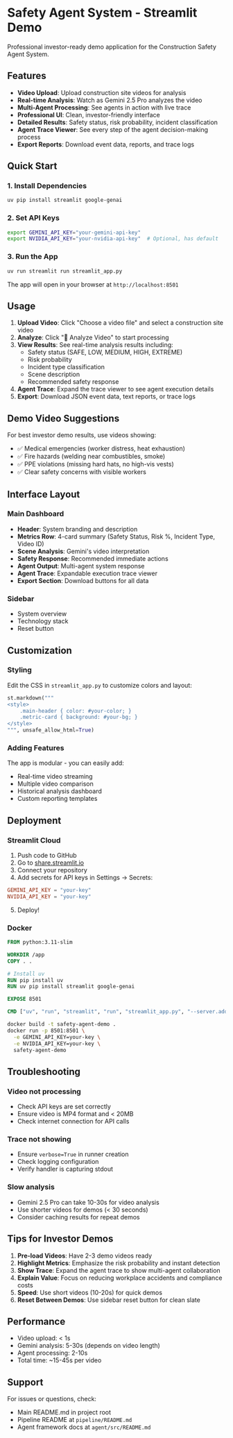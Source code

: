# Safety Agent System - Streamlit Demo

Professional investor-ready demo application for the Construction Safety Agent System.

## Features

- **Video Upload**: Upload construction site videos for analysis
- **Real-time Analysis**: Watch as Gemini 2.5 Pro analyzes the video
- **Multi-Agent Processing**: See agents in action with live trace
- **Professional UI**: Clean, investor-friendly interface
- **Detailed Results**: Safety status, risk probability, incident classification
- **Agent Trace Viewer**: See every step of the agent decision-making process
- **Export Reports**: Download event data, reports, and trace logs

## Quick Start

### 1. Install Dependencies

```bash
uv pip install streamlit google-genai
```

### 2. Set API Keys

```bash
export GEMINI_API_KEY="your-gemini-api-key"
export NVIDIA_API_KEY="your-nvidia-api-key"  # Optional, has default
```

### 3. Run the App

```bash
uv run streamlit run streamlit_app.py
```

The app will open in your browser at `http://localhost:8501`

## Usage

1. **Upload Video**: Click "Choose a video file" and select a construction site video
2. **Analyze**: Click "🚀 Analyze Video" to start processing
3. **View Results**: See real-time analysis results including:
   - Safety status (SAFE, LOW, MEDIUM, HIGH, EXTREME)
   - Risk probability
   - Incident type classification
   - Scene description
   - Recommended safety response
4. **Agent Trace**: Expand the trace viewer to see agent execution details
5. **Export**: Download JSON event data, text reports, or trace logs

## Demo Video Suggestions

For best investor demo results, use videos showing:
- ✅ Medical emergencies (worker distress, heat exhaustion)
- ✅ Fire hazards (welding near combustibles, smoke)
- ✅ PPE violations (missing hard hats, no high-vis vests)
- ✅ Clear safety concerns with visible workers

## Interface Layout

### Main Dashboard
- **Header**: System branding and description
- **Metrics Row**: 4-card summary (Safety Status, Risk %, Incident Type, Video ID)
- **Scene Analysis**: Gemini's video interpretation
- **Safety Response**: Recommended immediate actions
- **Agent Output**: Multi-agent system response
- **Agent Trace**: Expandable execution trace viewer
- **Export Section**: Download buttons for all data

### Sidebar
- System overview
- Technology stack
- Reset button

## Customization

### Styling

Edit the CSS in `streamlit_app.py` to customize colors and layout:

```python
st.markdown("""
<style>
    .main-header { color: #your-color; }
    .metric-card { background: #your-bg; }
</style>
""", unsafe_allow_html=True)
```

### Adding Features

The app is modular - you can easily add:
- Real-time video streaming
- Multiple video comparison
- Historical analysis dashboard
- Custom reporting templates

## Deployment

### Streamlit Cloud

1. Push code to GitHub
2. Go to [share.streamlit.io](https://share.streamlit.io)
3. Connect your repository
4. Add secrets for API keys in Settings → Secrets:
```toml
GEMINI_API_KEY = "your-key"
NVIDIA_API_KEY = "your-key"
```
5. Deploy!

### Docker

```dockerfile
FROM python:3.11-slim

WORKDIR /app
COPY . .

# Install uv
RUN pip install uv
RUN uv pip install streamlit google-genai

EXPOSE 8501

CMD ["uv", "run", "streamlit", "run", "streamlit_app.py", "--server.address", "0.0.0.0"]
```

```bash
docker build -t safety-agent-demo .
docker run -p 8501:8501 \
  -e GEMINI_API_KEY=your-key \
  -e NVIDIA_API_KEY=your-key \
  safety-agent-demo
```

## Troubleshooting

### Video not processing
- Check API keys are set correctly
- Ensure video is MP4 format and < 20MB
- Check internet connection for API calls

### Trace not showing
- Ensure `verbose=True` in runner creation
- Check logging configuration
- Verify handler is capturing stdout

### Slow analysis
- Gemini 2.5 Pro can take 10-30s for video analysis
- Use shorter videos for demos (< 30 seconds)
- Consider caching results for repeat demos

## Tips for Investor Demos

1. **Pre-load Videos**: Have 2-3 demo videos ready
2. **Highlight Metrics**: Emphasize the risk probability and instant detection
3. **Show Trace**: Expand the agent trace to show multi-agent collaboration
4. **Explain Value**: Focus on reducing workplace accidents and compliance costs
5. **Speed**: Use short videos (10-20s) for quick demos
6. **Reset Between Demos**: Use sidebar reset button for clean slate

## Performance

- Video upload: < 1s
- Gemini analysis: 5-30s (depends on video length)
- Agent processing: 2-10s
- Total time: ~15-45s per video

## Support

For issues or questions, check:
- Main README.md in project root
- Pipeline README at `pipeline/README.md`
- Agent framework docs at `agent/src/README.md`
